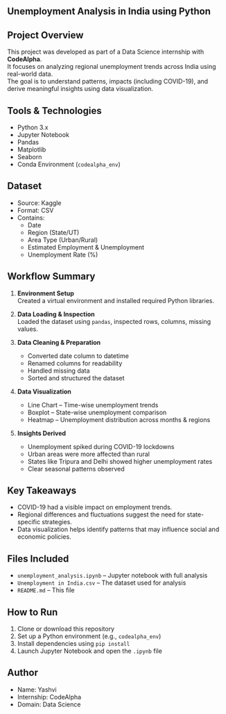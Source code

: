 ## Unemployment Analysis in India using Python

## Project Overview

This project was developed as part of a Data Science internship with **CodeAlpha**.  
It focuses on analyzing regional unemployment trends across India using real-world data.  
The goal is to understand patterns, impacts (including COVID-19), and derive meaningful insights using data visualization.


## Tools & Technologies

- Python 3.x  
- Jupyter Notebook  
- Pandas  
- Matplotlib  
- Seaborn  
- Conda Environment (`codealpha_env`)


## Dataset

- Source: Kaggle  
- Format: CSV  
- Contains:  
  - Date  
  - Region (State/UT)  
  - Area Type (Urban/Rural)  
  - Estimated Employment & Unemployment  
  - Unemployment Rate (%)


## Workflow Summary

1. **Environment Setup**  
   Created a virtual environment and installed required Python libraries.

2. **Data Loading & Inspection**  
   Loaded the dataset using `pandas`, inspected rows, columns, missing values.

3. **Data Cleaning & Preparation** 
   - Converted date column to datetime  
   - Renamed columns for readability  
   - Handled missing data  
   - Sorted and structured the dataset

4. **Data Visualization**  
   - Line Chart – Time-wise unemployment trends  
   - Boxplot – State-wise unemployment comparison  
   - Heatmap – Unemployment distribution across months & regions

5. **Insights Derived**  
   - Unemployment spiked during COVID-19 lockdowns  
   - Urban areas were more affected than rural  
   - States like Tripura and Delhi showed higher unemployment rates  
   - Clear seasonal patterns observed


## Key Takeaways

- COVID-19 had a visible impact on employment trends.  
- Regional differences and fluctuations suggest the need for state-specific strategies.  
- Data visualization helps identify patterns that may influence social and economic policies.


## Files Included

- `unemployment_analysis.ipynb` – Jupyter notebook with full analysis  
- `Unemployment in India.csv` – The dataset used for analysis 
- `README.md` – This file

## How to Run

1. Clone or download this repository  
2. Set up a Python environment (e.g., `codealpha_env`)  
3. Install dependencies using `pip install`  
4. Launch Jupyter Notebook and open the `.ipynb` file


## Author

- Name: Yashvi 
- Internship: CodeAlpha  
- Domain: Data Science 

